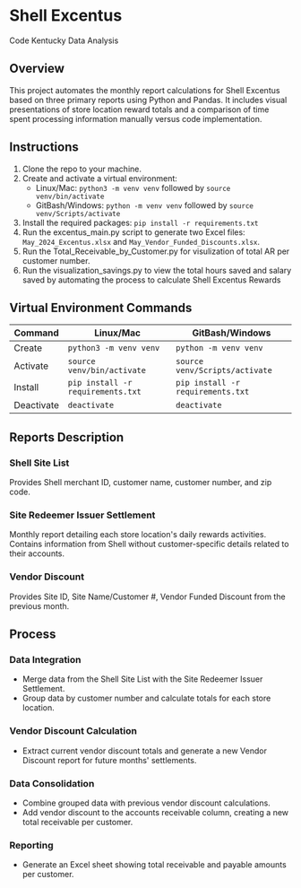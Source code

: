 # Shell Excentus
Code Kentucky Data Analysis

## Overview
This project automates the monthly report calculations for Shell Excentus based on three primary reports using Python and Pandas. It includes visual presentations of store location reward totals and a comparison of time spent processing information manually versus code implementation.

## Instructions
1. Clone the repo to your machine.
2. Create and activate a virtual environment:
   - Linux/Mac: `python3 -m venv venv` followed by `source venv/bin/activate`
   - GitBash/Windows: `python -m venv venv` followed by `source venv/Scripts/activate`
3. Install the required packages: `pip install -r requirements.txt`
4. Run the excentus_main.py script to generate two Excel files: `May_2024_Excentus.xlsx` and `May_Vendor_Funded_Discounts.xlsx`.
5. Run the Total_Receivable_by_Customer.py for visulization of total AR per customer number.
6. Run the visualization_savings.py to view the total hours saved and salary saved by automating the process to calculate Shell Excentus Rewards

## Virtual Environment Commands
| Command    | Linux/Mac                          | GitBash/Windows                   |
|------------|------------------------------------|-----------------------------------|
| Create     | `python3 -m venv venv`              | `python -m venv venv`             |
| Activate   | `source venv/bin/activate`          | `source venv/Scripts/activate`    |
| Install    | `pip install -r requirements.txt`   | `pip install -r requirements.txt`|
| Deactivate | `deactivate`                        | `deactivate`                      |

## Reports Description

### Shell Site List
Provides Shell merchant ID, customer name, customer number, and zip code.

### Site Redeemer Issuer Settlement
Monthly report detailing each store location's daily rewards activities. Contains information from Shell without customer-specific details related to their accounts.

### Vendor Discount
Provides Site ID, Site Name/Customer #, Vendor Funded Discount from the previous month.

## Process
### Data Integration
- Merge data from the Shell Site List with the Site Redeemer Issuer Settlement.
- Group data by customer number and calculate totals for each store location.

### Vendor Discount Calculation
- Extract current vendor discount totals and generate a new Vendor Discount report for future months' settlements.

### Data Consolidation
- Combine grouped data with previous vendor discount calculations.
- Add vendor discount to the accounts receivable column, creating a new total receivable per customer.

### Reporting
- Generate an Excel sheet showing total receivable and payable amounts per customer.
